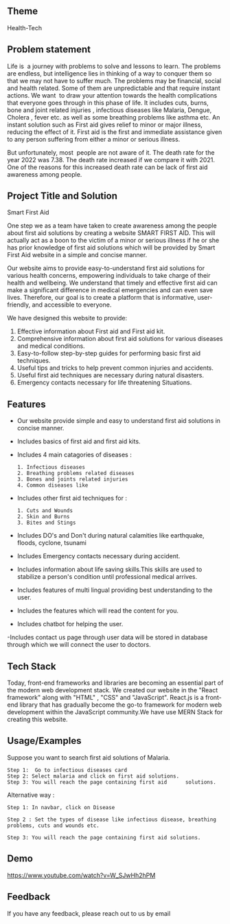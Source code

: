 ## Theme
Health-Tech

## Problem statement
Life is  a journey with problems to solve and lessons to learn. The problems are endless, but intelligence lies in thinking of a way to conquer them so that we may not have to suffer much. The problems may be financial, social and health related. Some of them are unpredictable and that require instant actions. We want  to draw your attention towards the health complications that everyone goes through in this phase of life. It includes cuts, burns, bone and joint related injuries , infectious diseases like Malaria, Dengue, Cholera , fever etc. as well as some breathing problems like asthma etc. An instant solution such as First aid gives relief to minor or major illness, reducing the effect of it. First aid is the first and immediate assistance given to any person suffering from either a minor or serious illness.

But unfortunately, most  people are not aware of it. The death rate for the year 2022 was 7.38. The death rate increased if we compare it with 2021. One of the reasons for this increased death rate can be lack of first aid awareness among people. 

## Project Title and Solution
Smart First Aid 

One step we as a team have taken to create awareness among the people about first aid solutions by creating a website SMART FIRST AID. This will actually act as a boon to the victim of a minor or serious illness if he or she has prior knowledge of first aid solutions which will be provided by Smart First Aid website in a simple and concise manner.

Our website aims to provide easy-to-understand first aid solutions for various health concerns, empowering individuals to take charge of their health and wellbeing. We understand that timely and effective first aid can make a significant difference in medical emergencies and can even save lives. Therefore, our goal is to create a platform that is informative, user-friendly, and accessible to everyone.

We have designed this website to provide:
1. Effective information about First aid and First aid kit.
2. Comprehensive information about first aid solutions for various diseases and medical conditions.
3. Easy-to-follow step-by-step guides for performing basic first aid techniques.
4. Useful tips and tricks to help prevent common injuries and accidents.
5. Useful first aid techniques are necessary during natural disasters.
6. Emergency contacts necessary for life threatening Situations.

## Features

- Our website provide simple and easy to understand first aid solutions in concise manner.

- Includes basics of first aid and first aid kits.

- Includes 4 main catagories of diseases : 
      
      1. Infectious diseases
      2. Breathing problems related diseases
      3. Bones and joints related injuries
      4. Common diseases like 

- Includes other first aid techniques for :

      1. Cuts and Wounds
      2. Skin and Burns
      3. Bites and Stings

- Includes DO's and Don't during natural calamities like earthquake, floods, cyclone, tsunami 

- Includes Emergency contacts necessary during accident.

- Includes information about life saving skills.This skills are used to stabilize a person's condition until professional medical arrives.

- Includes features of multi lingual providing best understanding to the user.

- Includes the features which will read the content for you.

- Includes chatbot for helping the user.

-Includes contact us page through user data will be stored in database through which we will connect the user to doctors.

## Tech Stack

Today, front-end frameworks and libraries are becoming an essential part of the modern web development stack. We created our website in the "React framework" along with "HTML" , "CSS" and "JavaScript". React.js is a front-end library that has gradually become the go-to framework for modern web development within the JavaScript community.We have use MERN Stack for creating this website.

## Usage/Examples

Suppose you want to search  first aid solutions of Malaria. 

    Step 1:  Go to infectious diseases card 
    Step 2: Select malaria and click on first aid solutions. 
    Step 3: You will reach the page containing first aid      solutions. 

Alternative way :

    Step 1: In navbar, click on Disease

    Step 2 : Set the types of disease like infectious disease, breathing problems, cuts and wounds etc.

    Step 3: You will reach the page containing first aid solutions.




## Demo
https://www.youtube.com/watch?v=W_SJwHh2hPM




## Feedback

If you have any feedback, please reach out to us by email
